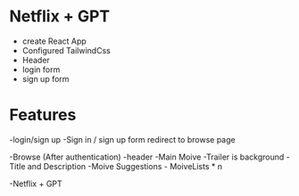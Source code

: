 # Netflix + GPT

- create React App
- Configured TailwindCss
- Header
- login form
- sign up form




# Features
-login/sign up
    -Sign in / sign up form
    redirect to browse page

-Browse (After authentication)
    -header
    -Main Moive
        -Trailer is background
        -Title and Description
        -Moive Suggestions
            - MoiveLists * n

-Netflix + GPT